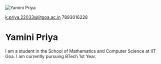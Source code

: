 

 ![Yamini Priya]("C:\Users\yamin\MY_IMAGE.jpg")

 k.priya.22033@iitgoa.ac.in
 7893016228

 # Yamini Priya

 I am a student in the School of Mathematics and Computer Science at IIT Goa.
 I am currently pursuing BTech 1st Year.